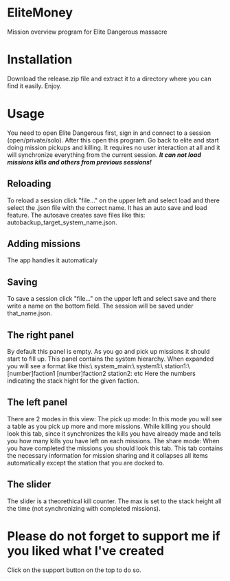 # EliteMoney
Mission overview program for Elite Dangerous massacre
# Installation
Download the release.zip file and extract it to a directory where you can find it easily.
Enjoy.
# Usage
You need to open Elite Dangerous first, sign in and connect to a session (open/private/solo). After this open this program. Go back to elite and start doing mission pickups and killing. It requires no user interaction at all and it will synchronize everything from the current session. ***It can not load missions kills and others from previous sessions!***
## Reloading 
To reload a session click "file..." on the upper left and select load and there select the .json file with the correct name. It has an auto save and load feature. The autosave creates save files like this: autobackup_target_system_name.json.
## Adding missions
The app handles it automaticaly
## Saving
To save a session click "file..." on the upper left and select save and there write a name on the bottom field. The session will be saved under that_name.json.
## The right panel
By default this panel is empty. As you go and pick up missions it should start to fill up.
This panel contains the system hierarchy. When expanded you will see a format like this:\\
system_main:\\
system1:\\
station1:\\
\[number\]faction1
\[number\]faction2
station2:
etc
Here the numbers indicating the stack hight for the given faction.
## The left panel
There are 2 modes in this view:
The pick up mode:
In this mode you will see a table as you pick up more and more missions. While killing you should look this tab, since it synchronizes the kills you have already made and tells you how many kills you have left on each missions.
The share mode:
When you have completed the missions you should look this tab. This tab contains the necessary information for mission sharing and it collapses all items automatically except the station that you are docked to.
## The slider
The slider is a theorethical kill counter. The max is set to the stack height all the time (not synchronizing with completed missions).
# Please do not forget to support me if you liked what I've created
Click on the support button on the top to do so.
